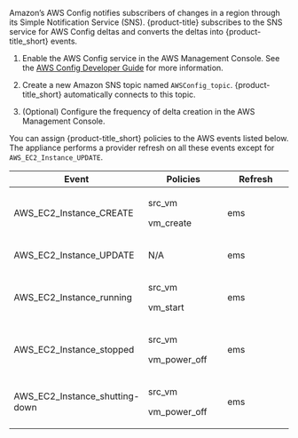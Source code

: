 Amazon’s AWS Config notifies subscribers of changes in a region through
its Simple Notification Service (SNS). {product-title} subscribes to the
SNS service for AWS Config deltas and converts the deltas into
{product-title\_short} events.

1.  Enable the AWS Config service in the AWS Management Console. See the
    [AWS Config Developer
    Guide](http://aws.amazon.com/documentation/config/) for more
    information.

2.  Create a new Amazon SNS topic named `AWSConfig_topic`.
    {product-title\_short} automatically connects to this topic.

3.  (Optional) Configure the frequency of delta creation in the AWS
    Management Console.

You can assign {product-title\_short} policies to the AWS events listed
below. The appliance performs a provider refresh on all these events
except for `AWS_EC2_Instance_UPDATE`.

<table>
<colgroup>
<col style="width: 33%" />
<col style="width: 33%" />
<col style="width: 33%" />
</colgroup>
<thead>
<tr class="header">
<th>Event</th>
<th>Policies</th>
<th>Refresh</th>
</tr>
</thead>
<tbody>
<tr class="odd">
<td><p>AWS_EC2_Instance_CREATE</p></td>
<td><p>src_vm</p>
<p>vm_create</p></td>
<td><p>ems</p></td>
</tr>
<tr class="even">
<td><p>AWS_EC2_Instance_UPDATE</p></td>
<td><p>N/A</p></td>
<td><p>ems</p></td>
</tr>
<tr class="odd">
<td><p>AWS_EC2_Instance_running</p></td>
<td><p>src_vm</p>
<p>vm_start</p></td>
<td><p>ems</p></td>
</tr>
<tr class="even">
<td><p>AWS_EC2_Instance_stopped</p></td>
<td><p>src_vm</p>
<p>vm_power_off</p></td>
<td><p>ems</p></td>
</tr>
<tr class="odd">
<td><p>AWS_EC2_Instance_shutting-down</p></td>
<td><p>src_vm</p>
<p>vm_power_off</p></td>
<td><p>ems</p></td>
</tr>
</tbody>
</table>
